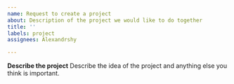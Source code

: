 ```yaml
---
name: Request to create a project
about: Description of the project we would like to do together
title: ''
labels: project
assignees: Alexandrshy

---
```


**Describe the project**
Describe the idea of the project and anything else you think is important.
